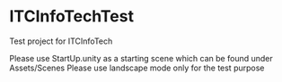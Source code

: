 # ITCInfoTechTest
Test project for ITCInfoTech

Please use StartUp.unity as a starting scene which can be found under Assets/Scenes
Please use landscape mode only for the test purpose
